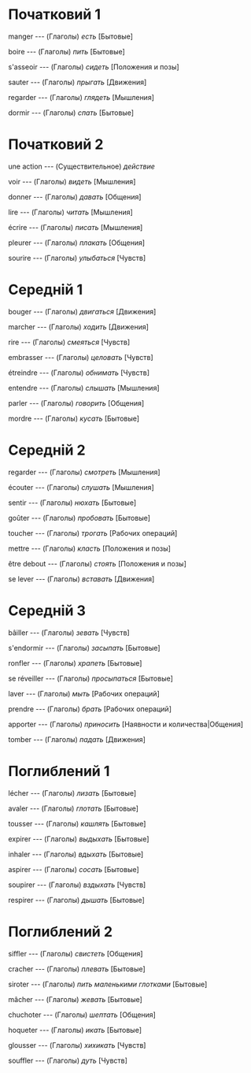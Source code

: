 # Початковий 1

manger --- (Глаголы)
*есть* [Бытовые]



boire --- (Глаголы)
*пить* [Бытовые]



s'asseoir --- (Глаголы)
*сидеть* [Положения и позы]



sauter --- (Глаголы)
*прыгать* [Движения]



regarder --- (Глаголы)
*глядеть* [Мышления]



dormir --- (Глаголы)
*спать* [Бытовые]



# Початковий 2

une action --- (Существительное)
*действие*



voir --- (Глаголы)
*видеть* [Мышления]



donner --- (Глаголы)
*давать* [Общения]



lire --- (Глаголы)
*читать* [Мышления]



écrire --- (Глаголы)
*писать* [Мышления]



pleurer --- (Глаголы)
*плакать* [Общения]



sourire --- (Глаголы)
*улыбаться* [Чувств]



# Середній 1

bouger --- (Глаголы)
*двигаться* [Движения]



marcher --- (Глаголы)
*ходить* [Движения]



rire --- (Глаголы)
*смеяться* [Чувств]



embrasser --- (Глаголы)
*целовать* [Чувств]



étreindre --- (Глаголы)
*обнимать* [Чувств]



entendre --- (Глаголы)
*слышать* [Мышления]



parler --- (Глаголы)
*говорить* [Общения]



mordre --- (Глаголы)
*кусать* [Бытовые]



# Середній 2

regarder --- (Глаголы)
*смотреть* [Мышления]



écouter --- (Глаголы)
*слушать* [Мышления]



sentir --- (Глаголы)
*нюхать* [Бытовые]



goûter --- (Глаголы)
*пробовать* [Бытовые]



toucher --- (Глаголы)
*трогать* [Рабочих операций]



mettre --- (Глаголы)
*класть* [Положения и позы]



être debout --- (Глаголы)
*стоять* [Положения и позы]



se lever --- (Глаголы)
*вставать* [Движения]



# Середній 3

bâiller --- (Глаголы)
*зевать* [Чувств]



s'endormir --- (Глаголы)
*засыпать* [Бытовые]



ronfler --- (Глаголы)
*храпеть* [Бытовые]



se réveiller --- (Глаголы)
*просыпаться* [Бытовые]



laver --- (Глаголы)
*мыть* [Рабочих операций]



prendre --- (Глаголы)
*брать* [Рабочих операций]



apporter --- (Глаголы)
*приносить* [Наявности и количества|Общения]



tomber --- (Глаголы)
*падать* [Движения]



# Поглиблений 1

lécher --- (Глаголы)
*лизать* [Бытовые]



avaler --- (Глаголы)
*глотать* [Бытовые]



tousser --- (Глаголы)
*кашлять* [Бытовые]



expirer --- (Глаголы)
*выдыхать* [Бытовые]



inhaler --- (Глаголы)
*вдыхать* [Бытовые]



aspirer --- (Глаголы)
*сосать* [Бытовые]



soupirer --- (Глаголы)
*вздыхать* [Чувств]



respirer --- (Глаголы)
*дышать* [Бытовые]



# Поглиблений 2

siffler --- (Глаголы)
*свистеть* [Общения]



cracher --- (Глаголы)
*плевать* [Бытовые]



siroter --- (Глаголы)
*пить маленькими глотками* [Бытовые]



mâcher --- (Глаголы)
*жевать* [Бытовые]



chuchoter --- (Глаголы)
*шептать* [Общения]



hoqueter --- (Глаголы)
*икать* [Бытовые]



glousser --- (Глаголы)
*хихикать* [Чувств]



souffler --- (Глаголы)
*дуть* [Чувств]